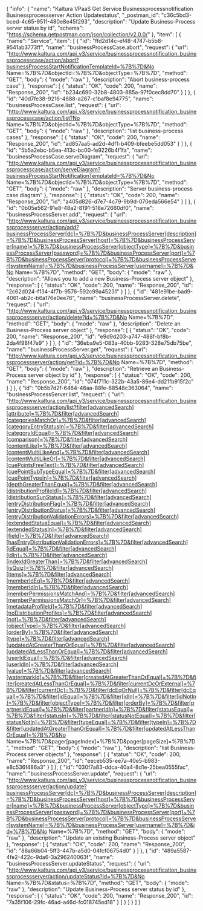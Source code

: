 {
  "info": {
    "name": "Kaltura VPaaS Get Service Businessprocessnotification Businessprocessserver Action Updatestatus",
    "_postman_id": "c36c5bd3-bced-4c65-9511-480e8e45f293",
    "description": "Update Business-Process server status by id",
    "schema": "https://schema.getpostman.com/json/collection/v2.0.0/"
  },
  "item": [
    {
      "name": "Service",
      "item": [
        {
          "id": "ffd2d14c-ef48-4747-b5b8-9541ab3773ff",
          "name": "businessProcessCase.abort",
          "request": {
            "url": "http://www.kaltura.com/api_v3/service/businessprocessnotification_businessprocesscase/action/abort?businessProcessStartNotificationTemplateId=%7B%7D&No Name=%7B%7D&objectId=%7B%7D&objectType=%7B%7D",
            "method": "GET",
            "body": {
              "mode": "raw"
            },
            "description": "Abort business-process case"
          },
          "response": [
            {
              "status": "OK",
              "code": 200,
              "name": "Response_200",
              "id": "b234c690-32b8-4803-885a-97f0cec8dd70"
            }
          ]
        },
        {
          "id": "40d7fe38-9216-4688-a267-c1baf8e94775",
          "name": "businessProcessCase.list",
          "request": {
            "url": "http://www.kaltura.com/api_v3/service/businessprocessnotification_businessprocesscase/action/list?No Name=%7B%7D&objectId=%7B%7D&objectType=%7B%7D",
            "method": "GET",
            "body": {
              "mode": "raw"
            },
            "description": "list business-process cases"
          },
          "response": [
            {
              "status": "OK",
              "code": 200,
              "name": "Response_200",
              "id": "ad857aa5-ad2d-4df1-b409-bfeebe5dd053"
            }
          ]
        },
        {
          "id": "5b5a2ebc-b5ea-413c-bc00-fe9226b4f1fa",
          "name": "businessProcessCase.serveDiagram",
          "request": {
            "url": "http://www.kaltura.com/api_v3/service/businessprocessnotification_businessprocesscase/action/serveDiagram?businessProcessStartNotificationTemplateId=%7B%7D&No Name=%7B%7D&objectId=%7B%7D&objectType=%7B%7D",
            "method": "GET",
            "body": {
              "mode": "raw"
            },
            "description": "Server business-process case diagram"
          },
          "response": [
            {
              "status": "OK",
              "code": 200,
              "name": "Response_200",
              "id": "a405d826-d7e7-4c79-9b9d-070eda566e54"
            }
          ]
        },
        {
          "id": "0b05e562-91e8-48a2-8191-518e72660df0",
          "name": "businessProcessServer.add",
          "request": {
            "url": "http://www.kaltura.com/api_v3/service/businessprocessnotification_businessprocessserver/action/add?businessProcessServer[dc]=%7B%7D&businessProcessServer[description]=%7B%7D&businessProcessServer[host]=%7B%7D&businessProcessServer[name]=%7B%7D&businessProcessServer[objectType]=%7B%7D&businessProcessServer[password]=%7B%7D&businessProcessServer[port]=%7B%7D&businessProcessServer[protocol]=%7B%7D&businessProcessServer[systemName]=%7B%7D&businessProcessServer[username]=%7B%7D&No Name=%7B%7D",
            "method": "GET",
            "body": {
              "mode": "raw"
            },
            "description": "Allows you to add a new Business-Process server object"
          },
          "response": [
            {
              "status": "OK",
              "code": 200,
              "name": "Response_200",
              "id": "2c62d024-f134-4f7b-9576-592c99a45231"
            }
          ]
        },
        {
          "id": "481e91be-bad9-4061-ab2c-b6a176e0ee76",
          "name": "businessProcessServer.delete",
          "request": {
            "url": "http://www.kaltura.com/api_v3/service/businessprocessnotification_businessprocessserver/action/delete?id=%7B%7D&No Name=%7B%7D",
            "method": "GET",
            "body": {
              "mode": "raw"
            },
            "description": "Delete an Business-Process server object"
          },
          "response": [
            {
              "status": "OK",
              "code": 200,
              "name": "Response_200",
              "id": "e9d9d203-a747-488f-bf8b-2da4f98f47e9"
            }
          ]
        },
        {
          "id": "36eba9e5-083a-40bb-9283-328e75db75be",
          "name": "businessProcessServer.get",
          "request": {
            "url": "http://www.kaltura.com/api_v3/service/businessprocessnotification_businessprocessserver/action/get?id=%7B%7D&No Name=%7B%7D",
            "method": "GET",
            "body": {
              "mode": "raw"
            },
            "description": "Retrieve an Business-Process server object by id"
          },
          "response": [
            {
              "status": "OK",
              "code": 200,
              "name": "Response_200",
              "id": "074f711c-322b-43a5-86e4-dd21fb915f2c"
            }
          ]
        },
        {
          "id": "0b5b7d2f-6464-46aa-88fe-88548c363064",
          "name": "businessProcessServer.list",
          "request": {
            "url": "http://www.kaltura.com/api_v3/service/businessprocessnotification_businessprocessserver/action/list?filter[advancedSearch][attribute]=%7B%7D&filter[advancedSearch][categoriesMatchOr]=%7B%7D&filter[advancedSearch][categoryEntryStatusIn]=%7B%7D&filter[advancedSearch][categoryIdEqual]=%7B%7D&filter[advancedSearch][comparison]=%7B%7D&filter[advancedSearch][contentLike]=%7B%7D&filter[advancedSearch][contentMultiLikeAnd]=%7B%7D&filter[advancedSearch][contentMultiLikeOr]=%7B%7D&filter[advancedSearch][cuePointsFreeText]=%7B%7D&filter[advancedSearch][cuePointSubTypeEqual]=%7B%7D&filter[advancedSearch][cuePointTypeIn]=%7B%7D&filter[advancedSearch][depthGreaterThanEqual]=%7B%7D&filter[advancedSearch][distributionProfileId]=%7B%7D&filter[advancedSearch][distributionSunStatus]=%7B%7D&filter[advancedSearch][entryDistributionFlag]=%7B%7D&filter[advancedSearch][entryDistributionStatus]=%7B%7D&filter[advancedSearch][entryDistributionValidationErrors]=%7B%7D&filter[advancedSearch][extendedStatusEqual]=%7B%7D&filter[advancedSearch][extendedStatusIn]=%7B%7D&filter[advancedSearch][field]=%7B%7D&filter[advancedSearch][hasEntryDistributionValidationErrors]=%7B%7D&filter[advancedSearch][idEqual]=%7B%7D&filter[advancedSearch][idIn]=%7B%7D&filter[advancedSearch][indexIdGreaterThan]=%7B%7D&filter[advancedSearch][isQuiz]=%7B%7D&filter[advancedSearch][items]=%7B%7D&filter[advancedSearch][memberIdEq]=%7B%7D&filter[advancedSearch][memberIdIn]=%7B%7D&filter[advancedSearch][memberPermissionsMatchAnd]=%7B%7D&filter[advancedSearch][memberPermissionsMatchOr]=%7B%7D&filter[advancedSearch][metadataProfileId]=%7B%7D&filter[advancedSearch][noDistributionProfiles]=%7B%7D&filter[advancedSearch][not]=%7B%7D&filter[advancedSearch][objectType]=%7B%7D&filter[advancedSearch][orderBy]=%7B%7D&filter[advancedSearch][type]=%7B%7D&filter[advancedSearch][updatedAtGreaterThanOrEqual]=%7B%7D&filter[advancedSearch][updatedAtLessThanOrEqual]=%7B%7D&filter[advancedSearch][userIdEqual]=%7B%7D&filter[advancedSearch][userIdIn]=%7B%7D&filter[advancedSearch][value]=%7B%7D&filter[advancedSearch][watermarkId]=%7B%7D&filter[createdAtGreaterThanOrEqual]=%7B%7D&filter[createdAtLessThanOrEqual]=%7B%7D&filter[currentDcOrExternal]=%7B%7D&filter[currentDc]=%7B%7D&filter[dcEqOrNull]=%7B%7D&filter[dcEqual]=%7B%7D&filter[idEqual]=%7B%7D&filter[idIn]=%7B%7D&filter[idNotIn]=%7B%7D&filter[objectType]=%7B%7D&filter[orderBy]=%7B%7D&filter[partnerIdEqual]=%7B%7D&filter[partnerIdIn]=%7B%7D&filter[statusEqual]=%7B%7D&filter[statusIn]=%7B%7D&filter[statusNotEqual]=%7B%7D&filter[statusNotIn]=%7B%7D&filter[typeEqual]=%7B%7D&filter[typeIn]=%7B%7D&filter[updatedAtGreaterThanOrEqual]=%7B%7D&filter[updatedAtLessThanOrEqual]=%7B%7D&No Name=%7B%7D&pager[pageIndex]=%7B%7D&pager[pageSize]=%7B%7D",
            "method": "GET",
            "body": {
              "mode": "raw"
            },
            "description": "list Business-Process server objects"
          },
          "response": [
            {
              "status": "OK",
              "code": 200,
              "name": "Response_200",
              "id": "eeceb535-ee7a-40e5-b983-e8c536f486a3"
            }
          ]
        },
        {
          "id": "030f7a83-ddca-40a4-8d1e-25bea0555fac",
          "name": "businessProcessServer.update",
          "request": {
            "url": "http://www.kaltura.com/api_v3/service/businessprocessnotification_businessprocessserver/action/update?businessProcessServer[dc]=%7B%7D&businessProcessServer[description]=%7B%7D&businessProcessServer[host]=%7B%7D&businessProcessServer[name]=%7B%7D&businessProcessServer[objectType]=%7B%7D&businessProcessServer[password]=%7B%7D&businessProcessServer[port]=%7B%7D&businessProcessServer[protocol]=%7B%7D&businessProcessServer[systemName]=%7B%7D&businessProcessServer[username]=%7B%7D&id=%7B%7D&No Name=%7B%7D",
            "method": "GET",
            "body": {
              "mode": "raw"
            },
            "description": "Update an existing Business-Process server object"
          },
          "response": [
            {
              "status": "OK",
              "code": 200,
              "name": "Response_200",
              "id": "88a66b04-5ff3-447b-a5d0-04fcf06754d0"
            }
          ]
        },
        {
          "id": "489a5587-4fe2-422c-9da6-3a296240063f",
          "name": "businessProcessServer.updateStatus",
          "request": {
            "url": "http://www.kaltura.com/api_v3/service/businessprocessnotification_businessprocessserver/action/updateStatus?id=%7B%7D&No Name=%7B%7D&status=%7B%7D",
            "method": "GET",
            "body": {
              "mode": "raw"
            },
            "description": "Update Business-Process server status by id"
          },
          "response": [
            {
              "status": "OK",
              "code": 200,
              "name": "Response_200",
              "id": "7a35f106-29fc-46ad-a46d-fc018745ed18"
            }
          ]
        }
      ]
    }
  ]
}